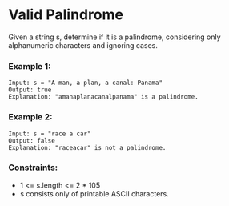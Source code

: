 # Valid Palindrome

Given a string s, determine if it is a palindrome, considering only alphanumeric characters and ignoring cases.

### Example 1:

    Input: s = "A man, a plan, a canal: Panama"
    Output: true
    Explanation: "amanaplanacanalpanama" is a palindrome.

### Example 2:

    Input: s = "race a car"
    Output: false
    Explanation: "raceacar" is not a palindrome.


### Constraints:

* 1 <= s.length <= 2 * 105
* s consists only of printable ASCII characters.
